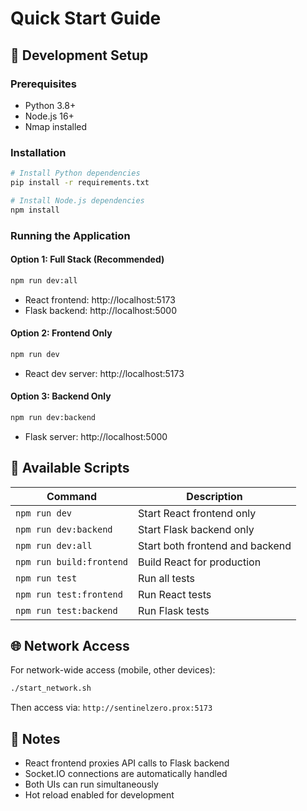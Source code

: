 # Quick Start Guide

## 🚀 Development Setup

### **Prerequisites**
- Python 3.8+
- Node.js 16+
- Nmap installed

### **Installation**
```bash
# Install Python dependencies
pip install -r requirements.txt

# Install Node.js dependencies
npm install
```

### **Running the Application**

#### **Option 1: Full Stack (Recommended)**
```bash
npm run dev:all
```
- React frontend: http://localhost:5173
- Flask backend: http://localhost:5000

#### **Option 2: Frontend Only**
```bash
npm run dev
```
- React dev server: http://localhost:5173

#### **Option 3: Backend Only**
```bash
npm run dev:backend
```
- Flask server: http://localhost:5000

## 🔧 Available Scripts

| Command | Description |
|---------|-------------|
| `npm run dev` | Start React frontend only |
| `npm run dev:backend` | Start Flask backend only |
| `npm run dev:all` | Start both frontend and backend |
| `npm run build:frontend` | Build React for production |
| `npm run test` | Run all tests |
| `npm run test:frontend` | Run React tests |
| `npm run test:backend` | Run Flask tests |

## 🌐 Network Access

For network-wide access (mobile, other devices):

```bash
./start_network.sh
```

Then access via: `http://sentinelzero.prox:5173`

## 📝 Notes

- React frontend proxies API calls to Flask backend
- Socket.IO connections are automatically handled
- Both UIs can run simultaneously
- Hot reload enabled for development 